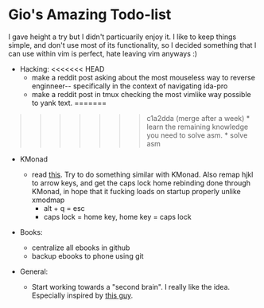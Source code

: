 # Gio's Amazing Todo-list

I gave height a try but I didn't particuarily enjoy it. I like to keep things simple, and don't use most of its functionality, so I decided something that I can use within vim is perfect, hate leaving vim anyways :)


- Hacking:
<<<<<<< HEAD
    * make a reddit post asking about the most mouseless way to reverse enginneer-- specifically in the context of navigating ida-pro 
    * make a reddit post in tmux checking the most vimlike way possible to yank text.
=======
>>>>>>> c1a2dda (merge after a week)
    * learn the remaining knowledge you need to solve asm.
    * solve asm




- KMonad
    *  read [this](https://wiki.nikiv.dev/macOS/apps/karabiner/#my-personal-karabiner-setup). Try to do something similar with KMonad. Also remap hjkl to arrow keys, and get the caps lock home rebinding done through KMonad, in hope that it fucking loads on startup properly unlike xmodmap
        + alt + q = esc
        + caps lock = home key, home key = caps lock

- Books: 
    * centralize all ebooks in github
    * backup ebooks to phone using git

- General: 
    * Start working towards a "second brain". I really like the idea. Especially inspired by [this guy](https://wiki.nikiv.dev/). 
